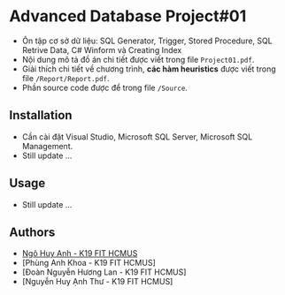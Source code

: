 # Advanced Database Project#01

- Ôn tập cơ sở dữ liệu: SQL Generator, Trigger, Stored Procedure, SQL Retrive Data, C# Winform và Creating Index
- Nội dung mô tả đồ án chi tiết được viết trong file `Project01.pdf`.
- Giải thích chi tiết về chương trình, **các hàm heuristics** được viết trong file `/Report/Report.pdf`.
- Phần source code được để trong file `/Source`.

## Installation

- Cần cài đặt Visual Studio, Microsoft SQL Server, Microsoft SQL Management.
- Still update ...

## Usage

- Still update ...

## Authors

- [Ngô Huy Anh - K19 FIT HCMUS](https://github.com/tristanhuyanhngo)
- [Phùng Anh Khoa - K19 FIT HCMUS]
- [Đoàn Nguyễn Hương Lan - K19 FIT HCMUS]
- [Nguyễn Huy Ạnh Thư - K19 FIT HCMUS]
